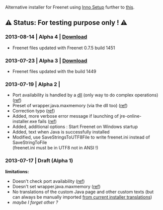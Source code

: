 Alternative installer for Freenet using [Inno Setup](http://www.jrsoftware.org/isinfo.php) further to [this](https://bugs.freenetproject.org/view.php?id=5456#c9883).

## ⚠ Status: For testing purpose only ! ⚠

### 2013-08-14 | Alpha 4 | [Download](https://bitbucket.org/romnbb/freenet_wininstaller_innosetup/downloads)  
* Freenet files updated with Freenet 0.7.5 build 1451

### 2013-07-23 | Alpha 3 | [Download](https://bitbucket.org/romnbb/freenet_wininstaller_innosetup/downloads)  
* Freenet files updated with the build 1449

### 2013-07-19 | Alpha 2 | 
* Port availability is handled by a [dll](https://bitbucket.org/romnbb/freenet_wininstaller_innosetup/src/9fc675ccd827/FreenetInstaller_InnoSetup_library?at=master) (only way to do complex operations) ([ref](https://bitbucket.org/romnbb/freenet_wininstaller_innosetup/src/9fc675ccd82779ee22324993884d77ca3c1e6593/FreenetInstaller_InnoSetup_library/FreenetInstaller_InnoSetup_library.lpr?at=master#cl-1))
* Preset of wrapper.java.maxmemory (via the dll too) ([ref](https://bitbucket.org/romnbb/freenet_wininstaller_innosetup/src/9fc675ccd82779ee22324993884d77ca3c1e6593/FreenetInstaller_InnoSetup_library/FreenetInstaller_InnoSetup_library.lpr?at=master#cl-46))
* Correction typo ([ref](https://github.com/freenet/wininstaller-staging/issues/12#issuecomment-21206216))
* Added, more verbose error message if launching of jre-online-installer.exe fails ([ref](https://github.com/freenet/wininstaller-staging/issues/12#issuecomment-21206216))
* Added, additional options : Start Freenet on Windows startup
* Added, text when Java is successfully  installed 
* Modified, use SaveStringsToUTF8File to write freenet.ini instead of SaveStringToFile  
(freenet.ini must be in UTF8 not in ANSI !)

### 2013-07-17 | Draft (Alpha 1)
**limitations:**
  
* Doesn't check port availability ([ref](https://github.com/freenet/wininstaller-staging/blob/master/src/freenetinstaller/FreenetInstaller.ahk#L292))
* Doesn't set wrapper.java.maxmemory ([ref](https://github.com/freenet/wininstaller-staging/blob/master/src/freenetinstaller/FreenetInstaller.ahk#L341))
* No translations of the custom Java page and other custom texts (but can always be manually imported [from current installer translations](https://github.com/freenet/wininstaller-staging/tree/master/src/include_translator))
* *maybe I forget other ?*

